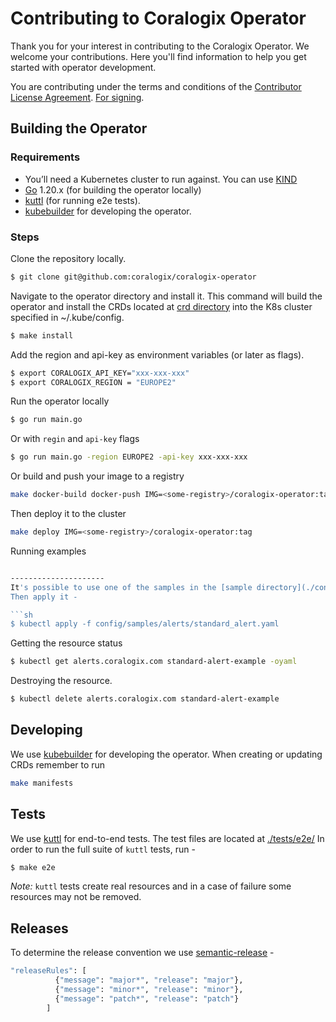 # Contributing to Coralogix Operator

Thank you for your interest in contributing to the Coralogix Operator. We welcome your contributions. Here you'll find information to help you get started with operator development.

You are contributing under the terms and conditions of the [Contributor License Agreement](LICENSE). [For signing](https://cla-assistant.io/coralogix/coralogix-operator).

Building the Operator
---------------------

### Requirements

- You’ll need a Kubernetes cluster to run against. You can use [KIND](https://sigs.k8s.io/kind)
- [Go](https://golang.org/doc/install) 1.20.x (for building the operator locally)
- [kuttl](https://kuttl.dev/) (for running e2e tests).
- [kubebuilder](https://book-v1.book.kubebuilder.io/getting_started/installation_and_setup.html) for developing the operator.

### Steps

Clone the repository locally.

```sh
$ git clone git@github.com:coralogix/coralogix-operator
```

Navigate to the operator directory and install it.
This command will build the operator and install the CRDs located at [crd directory](./config/crd) into the K8s cluster
specified in ~/.kube/config.

```sh
$ make install
```

Add the region and api-key as environment variables (or later as flags).

```sh
$ export CORALOGIX_API_KEY="xxx-xxx-xxx"
$ export CORALOGIX_REGION = "EUROPE2"
```

Run the operator locally
```sh
$ go run main.go
```
Or with `regin` and `api-key` flags
```sh
$ go run main.go -region EUROPE2 -api-key xxx-xxx-xxx
```
Or build and push your image to a registry
```sh
make docker-build docker-push IMG=<some-registry>/coralogix-operator:tag
```
Then deploy it to the cluster
```sh
make deploy IMG=<some-registry>/coralogix-operator:tag
```

Running examples
```sh

---------------------
It's possible to use one of the samples in the [sample directory](./config/samples) or creating your own sample file.
Then apply it -

```sh
$ kubectl apply -f config/samples/alerts/standard_alert.yaml
```

Getting the resource status

```sh
$ kubectl get alerts.coralogix.com standard-alert-example -oyaml
```

Destroying the resource.

```sh
$ kubectl delete alerts.coralogix.com standard-alert-example
```

Developing
---------------------
We use [kubebuilder](https://book.kubebuilder.io/) for developing the operator.
When creating or updating CRDs remember to run 
```sh
make manifests
````

Tests
---------------------
We use [kuttl](https://kuttl.dev/) for end-to-end tests.
The test files are located at [./tests/e2e/](./tests/e2e)
In order to run the full suite of `kuttl` tests, run -
```sh
$ make e2e
````

*Note:* `kuttl` tests create real resources and in a case of failure some resources may not be removed.

Releases
---------------------
To determine the release convention we use [semantic-release](.releaserc.json) -
```sh
"releaseRules": [
          {"message": "major*", "release": "major"},
          {"message": "minor*", "release": "minor"},
          {"message": "patch*", "release": "patch"}
        ]
````